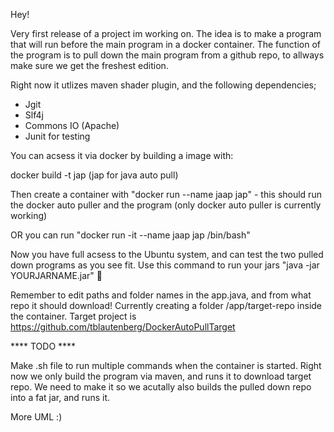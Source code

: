 Hey! 

Very first release of a project im working on. The idea is to make a program that will run before the main program in a docker container. The function of the program is to pull down the main program from a github repo, to allways make sure we get the freshest edition.

Right now it utlizes maven shader plugin, and the following dependencies;

* Jgit
* Slf4j
* Commons IO (Apache)
* Junit for testing

You can acsess it via docker by building a image with:

docker build -t jap (jap for java auto pull)

Then create a container with "docker run --name jaap jap" - this should run the docker auto puller and the program (only docker auto puller is currently working)

OR you can run "docker run -it --name jaap jap /bin/bash" 

Now you have full acsess to the Ubuntu system, and can test the two pulled down programs as you see fit. Use this command to run your jars "java -jar YOURJARNAME.jar" 🥇

Remember to edit paths and folder names in the app.java, and from what repo it should download! Currently creating a folder /app/target-repo inside the container. Target project is https://github.com/tblautenberg/DockerAutoPullTarget


**** TODO ****

Make .sh file to run multiple commands when the container is started. Right now we only build the program via maven, and runs it to download target repo. We need to make it so we acutally also builds the pulled down repo into a fat jar, and runs it.

More UML :)
